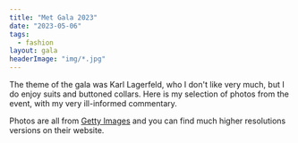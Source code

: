 ```yaml
---
title: "Met Gala 2023"
date: "2023-05-06"
tags: 
  - fashion
layout: gala
headerImage: "img/*.jpg"
---
```


The theme of the gala was Karl Lagerfeld, who I don't like very much, but I do enjoy suits and buttoned collars. Here is my selection of photos from the event, with my very ill-informed commentary.

Photos are all from [Getty Images](https://www.gettyimages.com/) and you can find much higher resolutions versions on their website.
